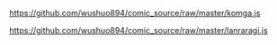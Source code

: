 https://github.com/wushuo894/comic_source/raw/master/komga.js

https://github.com/wushuo894/comic_source/raw/master/lanraragi.js
